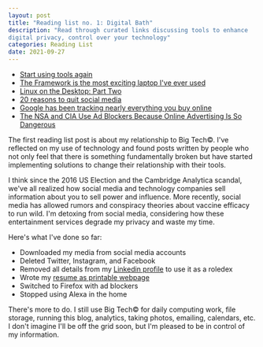 ```yaml
---
layout: post
title: "Reading list no. 1: Digital Bath"
description: "Read through curated links discussing tools to enhance
digital privacy, control over your technology"
categories: Reading List
date: 2021-09-27
---
```


* [Start using tools again](https://h2x.sh/apple/)
* [The Framework is the most exciting laptop I've ever
    used](https://pluralistic.net/2021/09/21/monica-byrne/#think-different)
* [Linux on the Desktop: Part Two](https://xn--gckvb8fzb.com/linux-on-the-desktop-part-two/)
* [20 reasons to quit social
    media](https://durmonski.com/life-advice/reasons-to-quit-social-media/)
* [Google has been tracking nearly everything you buy online](https://www.theverge.com/2019/5/17/18629789/google-purchase-history-gmail-email-receipts)
* [The NSA and CIA Use Ad Blockers Because Online Advertising Is So Dangerous](https://www.vice.com/en/article/93ypke/the-nsa-and-cia-use-ad-blockers-because-online-advertising-is-so-dangerous)

The first reading list post is about my relationship to Big Tech&copy;. I've
reflected on my use of technology and found posts written by people who not only
feel that there is something fundamentally broken but have started implementing
solutions to change their relationship with their tools.

<!--break-->
I think since the 2016 US Election and the Cambridge Analytica scandal, we've
all realized how social media and technology companies sell information about
you to sell power and influence. More recently, social media has allowed rumors
and conspiracy theories about vaccine efficacy to run wild. I'm detoxing from
social media, considering how these entertainment services degrade my privacy
and waste my time.

Here's what I've done so far:

* Downloaded my media from social media accounts
* Deleted Twitter, Instagram, and Facebook
* Removed all details from my
    [Linkedin profile](https://www.linkedin.com/in/anthonymgonzales/) to use it as a roledex
* Wrote my [resume as printable webpage](/resume.html)
* Switched to Firefox with ad blockers
* Stopped using Alexa in the home

There's more to do. I still use Big Tech&copy; for daily computing work, file
storage, running this blog, analytics, taking photos, emailing, calendars, etc.
I don't imagine I'll be off the grid soon, but I'm pleased to be in control of
my information.
